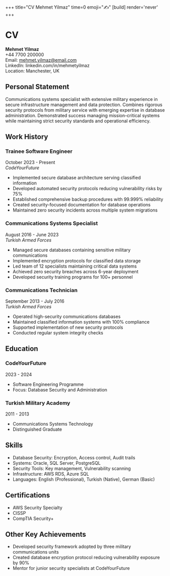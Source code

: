 +++
title="CV Mehmet Yilmaz"
time=0
emoji="✍️"
[build]
render='never'
+++

# CV

**Mehmet Yilmaz**  
+44 7700 200000  
Email: mehmet.yilmaz@email.com  
LinkedIn: linkedin.com/in/mehmetyilmaz  
Location: Manchester, UK

## Personal Statement

Communications systems specialist with extensive military experience in secure infrastructure management and data protection. Combines rigorous security protocols from military service with emerging expertise in database administration. Demonstrated success managing mission-critical systems while maintaining strict security standards and operational efficiency.

## Work History

### Trainee Software Engineer

October 2023 - Present  
_CodeYourFuture_

- Implemented secure database architecture serving classified information
- Developed automated security protocols reducing vulnerability risks by 75%
- Established comprehensive backup procedures with 99.999% reliability
- Created security-focused documentation for database operations
- Maintained zero security incidents across multiple system migrations

### Communications Systems Specialist

August 2016 - June 2023  
_Turkish Armed Forces_

- Managed secure databases containing sensitive military communications
- Implemented encryption protocols for classified data storage
- Led team of 12 specialists maintaining critical data systems
- Achieved zero security breaches across 6-year deployment
- Developed security training programs for 100+ personnel

### Communications Technician

September 2013 - July 2016  
_Turkish Armed Forces_

- Operated high-security communications databases
- Maintained classified information systems with 100% compliance
- Supported implementation of new security protocols
- Conducted regular system integrity checks

## Education

### CodeYourFuture

2023 - 2024

- Software Engineering Programme
- Focus: Database Security and Administration

### Turkish Military Academy

2011 - 2013

- Communications Systems Technology
- Distinguished Graduate

## Skills

- Database Security: Encryption, Access control, Audit trails
- Systems: Oracle, SQL Server, PostgreSQL
- Security Tools: Key management, Vulnerability scanning
- Infrastructure: AWS RDS, Azure SQL
- Languages: English (Professional), Turkish (Native), German (Basic)

## Certifications

- AWS Security Specialty
- CISSP
- CompTIA Security+

## Other Key Achievements

- Developed security framework adopted by three military communications units
- Created database encryption protocol reducing vulnerability exposure by 90%
- Mentor for junior security specialists at CodeYourFuture
